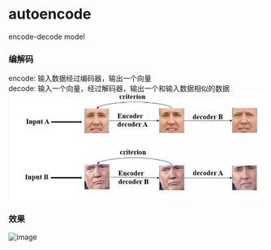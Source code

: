 # autoencode
encode-decode model  

### 编解码  
encode: 输入数据经过编码器，输出一个向量  
decode: 输入一个向量，经过解码器，输出一个和输入数据相似的数据
![image](./编码解码.png)

### 效果
![image](./效果图.png)